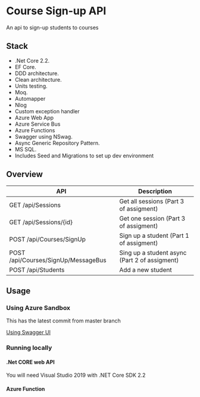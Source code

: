 # Course Sign-up API
An api to sign-up students to courses

## Stack
- .Net Core 2.2.
- EF Core. 
- DDD architecture.
- Clean architecture.
- Units testing.
- Moq.
- Automapper
- Nlog
- Custom exception handler
- Azure Web App 
- Azure Service Bus
- Azure Functions
- Swagger using NSwag.
- Async Generic Repository Pattern.
- MS SQL.
- Includes Seed and Migrations to set up dev environment

## Overview
|API|Description|
|--|--|
|GET /api/Sessions  | Get all sessions (Part 3 of assigment) 
|GET /api/Sessions/{id}  | Get one session (Part 3 of assigment) 
|POST /api/Courses/SignUp| Sign up a student (Part 1 of assigment)
|POST /api/Courses/SignUp/MessageBus  | Sing up a student async (Part 2 of assigment)
|POST /api/Students  | Add a new student 

## Usage


### Using Azure Sandbox 

This has the latest commit from master branch

[Using Swagger UI](https://chamaapi20190711053853.azurewebsites.net/swagger)

### Running locally

#### .Net CORE web API
You will need Visual Studio 2019 with .NET Core SDK 2.2
#### Azure Function
